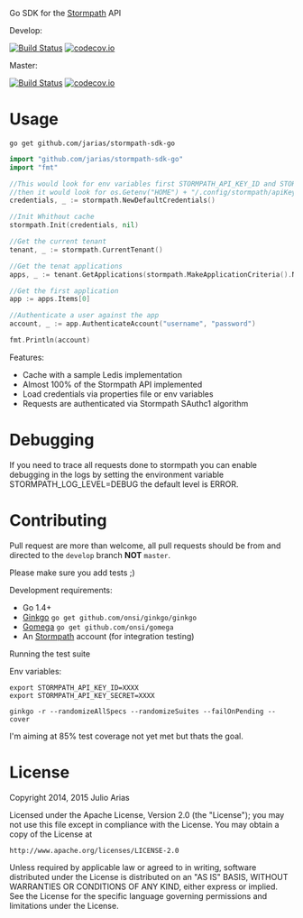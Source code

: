 Go SDK for the [Stormpath](http://stormpath.com/) API

Develop:

[![Build Status](https://travis-ci.org/jarias/stormpath-sdk-go.svg?branch=develop)](https://travis-ci.org/jarias/stormpath-sdk-go) [![codecov.io](http://codecov.io/github/jarias/stormpath-sdk-go/coverage.svg?branch=develop)](http://codecov.io/github/jarias/stormpath-sdk-go?branch=develop)

Master:

[![Build Status](https://travis-ci.org/jarias/stormpath-sdk-go.svg?branch=master)](https://travis-ci.org/jarias/stormpath-sdk-go) [![codecov.io](http://codecov.io/github/jarias/stormpath-sdk-go/coverage.svg?branch=master)](http://codecov.io/github/jarias/stormpath-sdk-go?branch=master)

# Usage

```go get github.com/jarias/stormpath-sdk-go```

```go
import "github.com/jarias/stormpath-sdk-go"
import "fmt"

//This would look for env variables first STORMPATH_API_KEY_ID and STORMPATH_API_KEY_SECRET if empty
//then it would look for os.Getenv("HOME") + "/.config/stormpath/apiKey.properties" for the credentials
credentials, _ := stormpath.NewDefaultCredentials()

//Init Whithout cache
stormpath.Init(credentials, nil)

//Get the current tenant
tenant, _ := stormpath.CurrentTenant()

//Get the tenat applications
apps, _ := tenant.GetApplications(stormpath.MakeApplicationCriteria().NameEq("test app"))

//Get the first application
app := apps.Items[0]

//Authenticate a user against the app
account, _ := app.AuthenticateAccount("username", "password")

fmt.Println(account)
```

Features:

* Cache with a sample Ledis implementation
* Almost 100% of the Stormpath API implemented
* Load credentials via properties file or env variables
* Requests are authenticated via Stormpath SAuthc1 algorithm

# Debugging

If you need to trace all requests done to stormpath you can enable debugging in the logs
by setting the environment variable STORMPATH_LOG_LEVEL=DEBUG the default level is ERROR.

# Contributing

Pull request are more than welcome, all pull requests should be from and directed to the ```develop``` branch **NOT** ```master```.

Please make sure you add tests ;)

Development requirements:

- Go 1.4+
- [Ginkgo](https://onsi.github.io/ginkgo/) ```go get github.com/onsi/ginkgo/ginkgo```
- [Gomega](http://onsi.github.io/gomega/) ```go get github.com/onsi/gomega```
- An [Stormpath](https://stormpath.com) account (for integration testing)

Running the test suite

Env variables:

```
export STORMPATH_API_KEY_ID=XXXX
export STORMPATH_API_KEY_SECRET=XXXX
```

```
ginkgo -r --randomizeAllSpecs --randomizeSuites --failOnPending --cover
```

I'm aiming at 85% test coverage not yet met but thats the goal.

# License

Copyright 2014, 2015 Julio Arias

Licensed under the Apache License, Version 2.0 (the "License");
you may not use this file except in compliance with the License.
You may obtain a copy of the License at

    http://www.apache.org/licenses/LICENSE-2.0

Unless required by applicable law or agreed to in writing, software
distributed under the License is distributed on an "AS IS" BASIS,
WITHOUT WARRANTIES OR CONDITIONS OF ANY KIND, either express or implied.
See the License for the specific language governing permissions and
limitations under the License.
